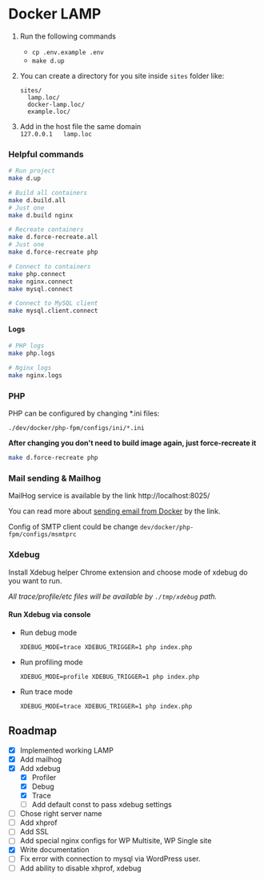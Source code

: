 # Docker LAMP
1. Run the following commands
    - `cp .env.example .env`
    - `make d.up`

2. You can create a directory for you site inside `sites` folder like:
    ```
   sites/
      lamp.loc/
      docker-lamp.loc/
      example.loc/
   ```
3. Add in the host file the same domain  
   `127.0.0.1 	lamp.loc`

### Helpful commands
```bash
# Run project
make d.up

# Build all containers
make d.build.all
# Just one
make d.build nginx

# Recreate containers
make d.force-recreate.all
# Just one
make d.force-recreate php

# Connect to containers
make php.connect
make nginx.connect
make mysql.connect

# Connect to MySQL client
make mysql.client.connect
```

#### Logs
```bash
# PHP logs
make php.logs

# Nginx logs
make nginx.logs
```

### PHP
PHP can be configured by changing *.ini files:  
```
./dev/docker/php-fpm/configs/ini/*.ini
```
**After changing you don't need to build image again, just force-recreate it**

```bash
make d.force-recreate php
```

### Mail sending & Mailhog
MailHog service is available by the link http://localhost:8025/

You can read more about [sending email from Docker](https://wp-yoda.com/okruzhenie/otpravka-pochty-iz-docker-ispolzuem-mailhog/) by the link.

Config of SMTP client could be change `dev/docker/php-fpm/configs/msmtprc`

### Xdebug
Install Xdebug helper Chrome extension and choose mode of xdebug do you want to run.

_All trace/profile/etc files will be available by `./tmp/xdebug` path._

#### Run Xdebug via console
- Run debug mode
    ```
    XDEBUG_MODE=trace XDEBUG_TRIGGER=1 php index.php
    ```
- Run profiling mode
    ```
    XDEBUG_MODE=profile XDEBUG_TRIGGER=1 php index.php
    ```
- Run trace mode
    ```
    XDEBUG_MODE=trace XDEBUG_TRIGGER=1 php index.php
    ```

## Roadmap
- [x] Implemented working LAMP
- [x] Add mailhog
- [x] Add xdebug
  - [x] Profiler
  - [x] Debug
  - [x] Trace
  - [ ] Add default const to pass xdebug settings
- [ ] Chose right server name
- [ ] Add xhprof
- [ ] Add SSL
- [ ] Add special nginx configs for WP Multisite, WP Single site
- [x] Write documentation
- [ ] Fix error with connection to mysql via WordPress user.
- [ ] Add ability to disable xhprof, xdebug

